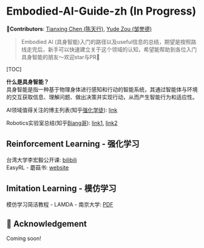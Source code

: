# Embodied-AI-Guide-zh (In Progress)
**🦉Contributors**: [Tianxing Chen (陈天行)](https://tianxingchen.github.io), [Yude Zou (邹誉德)](https://github.com/yudezou)

> Embodied AI (具身智能)入门的路径以及useful信息的总结，期望是按照路线走完后，新手可以快速建立关于这个领域的认知，希望能帮助到各位入门具身智能的朋友～欢迎star与PR🌟

[TOC]

**什么是具身智能？**<br>
具身智能是指一种基于物理身体进行感知和行动的智能系统，其通过智能体与环境的交互获取信息、理解问题、做出决策并实现行动，从而产生智能行为和适应性。

AI领域值得关注的博主列表(知乎[强化学徒](https://www.zhihu.com/people/heda-he-28)): [link](https://zhuanlan.zhihu.com/p/682110383)

Robotics实验室总结(知乎[Biang哥](https://www.zhihu.com/people/qi-da-guang)): [link1](https://zhuanlan.zhihu.com/p/682671294?utm_psn=1782122763157188608), [link2](https://zhuanlan.zhihu.com/p/682692024?utm_psn=1782122945184796672)

## Reinforcement Learning - 强化学习
台湾大学李宏毅公开课: [bilibili](https://www.bilibili.com/video/BV1XP4y1d7Bk/?spm_id_from=333.337.search-card.all.click&vd_source=ab9cf5374617c2867aaea34af29b53c9)<br>
EasyRL - 蘑菇书: [website](https://datawhalechina.github.io/easy-rl/#/)

## Imitation Learning - 模仿学习
模仿学习简洁教程 - LAMDA - 南京大学: [PDF](https://www.lamda.nju.edu.cn/xut/Imitation_Learning.pdf)

## 🙏 Acknowledgement
Coming soon!

